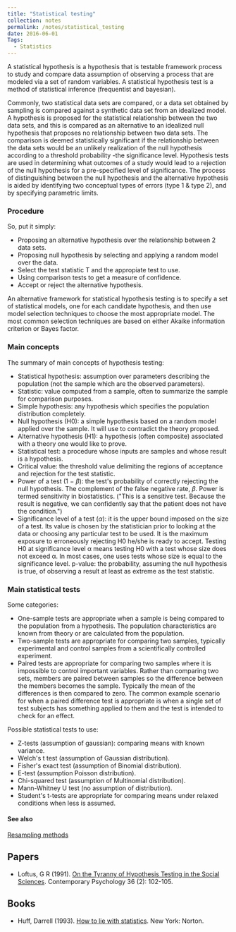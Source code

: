 ```yaml
---
title: "Statistical testing"
collection: notes
permalink: /notes/statistical_testing
date: 2016-06-01
Tags:
  - Statistics
---
```


A statistical hypothesis is a hypothesis that is testable framework process to study and compare data assumption of observing a process that are modeled via a set of random variables. A statistical hypothesis test is a method of statistical inference (frequentist and bayesian).

Commonly, two statistical data sets are compared, or a data set obtained by sampling is compared against a synthetic data set from an idealized model. A hypothesis is proposed for the statistical relationship between the two data sets, and this is compared as an alternative to an idealized null hypothesis that proposes no relationship between two data sets. The comparison is deemed statistically significant if the relationship between the data sets would be an unlikely realization of the null hypothesis according to a threshold probability -the significance level. Hypothesis tests are used in determining what outcomes of a study would lead to a rejection of the null hypothesis for a pre-specified level of significance. The process of distinguishing between the null hypothesis and the alternative hypothesis is aided by identifying two conceptual types of errors (type 1 & type 2), and by specifying parametric limits.

### Procedure
So, put it simply:
* Proposing an alternative hypothesis over the relationship between 2 data sets.
* Proposing null hypothesis by selecting and applying a random model over the data.
* Select the test statistic T and the appropiate test to use.
* Using comparison tests to get a measure of confidence.
* Accept or reject the alternative hypothesis.

An alternative framework for statistical hypothesis testing is to specify a set of statistical models, one for each candidate hypothesis, and then use model selection techniques to choose the most appropriate model. The most common selection techniques are based on either Akaike information criterion or Bayes factor.

### Main concepts
The summary of main concepts of hypothesis testing:
* Statistical hypothesis: assumption over parameters describing the population (not the sample which are the observed parameters).
* Statistic: value computed from a sample, often to summarize the sample for comparison purposes.
* Simple hypothesis: any hypothesis which specifies the population distribution completely.
* Null hypothesis (H0): a simple hypothesis based on a random model applied over the sample. It will use to contradict the theory proposed.
* Alternative hypothesis (H1): a hypothesis (often composite) associated with a theory one would like to prove.
* Statistical test: a procedure whose inputs are samples and whose result is a hypothesis.
* Critical value: the threshold value delimiting the regions of acceptance and rejection for the test statistic.
* Power of a test (1 − $\beta$): the test's probability of correctly rejecting the null hypothesis. The complement of the false negative rate, $\beta$. Power is termed sensitivity in biostatistics. ("This is a sensitive test. Because the result is negative, we can confidently say that the patient does not have the condition.") 
* Significance level of a test ($\alpha$): it is the upper bound imposed on the size of a test. Its value is chosen by the statistician prior to looking at the data or choosing any particular test to be used. It is the maximum exposure to erroneously rejecting H0 he/she is ready to accept. Testing H0 at significance level α means testing H0 with a test whose size does not exceed α. In most cases, one uses tests whose size is equal to the significance level.
p-value: the probability, assuming the null hypothesis is true, of observing a result at least as extreme as the test statistic.


### Main statistical tests
Some categories:
* One-sample tests are appropriate when a sample is being compared to the population from a hypothesis. The population characteristics are known from theory or are calculated from the population.
* Two-sample tests are appropriate for comparing two samples, typically experimental and control samples from a scientifically controlled experiment.
* Paired tests are appropriate for comparing two samples where it is impossible to control important variables. Rather than comparing two sets, members are paired between samples so the difference between the members becomes the sample. Typically the mean of the differences is then compared to zero. The common example scenario for when a paired difference test is appropriate is when a single set of test subjects has something applied to them and the test is intended to check for an effect.

Possible statistical tests to use:
* Z-tests (assumption of gaussian): comparing means with known variance.
* Welch's t test (assumption of Gaussian distribution).
* Fisher's exact test (assumption of Binomial distribution).
* E-test (assumption Poisson distribution).
* Chi-squared test (assumption of Multinomial distribution).
* Mann-Whitney U test (no assumption of distribution).
* Student's t-tests are appropriate for comparing means under relaxed conditions when less is assumed.


#### See also
[Resampling methods](/notes/resampling_methods)




## Papers
* Loftus, G R (1991). [On the Tyranny of Hypothesis Testing in the Social Sciences](https://www.ics.uci.edu/~sternh/courses/210/loftus91_tyranny.pdf). Contemporary Psychology 36 (2): 102-105.


## Books
* Huff, Darrell (1993). [How to lie with statistics](https://www.goodreads.com/book/show/51291.How_to_Lie_with_Statistics). New York: Norton.


